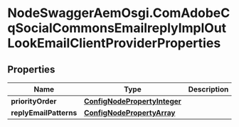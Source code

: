 # NodeSwaggerAemOsgi.ComAdobeCqSocialCommonsEmailreplyImplOutLookEmailClientProviderProperties

## Properties
Name | Type | Description | Notes
------------ | ------------- | ------------- | -------------
**priorityOrder** | [**ConfigNodePropertyInteger**](ConfigNodePropertyInteger.md) |  | [optional] 
**replyEmailPatterns** | [**ConfigNodePropertyArray**](ConfigNodePropertyArray.md) |  | [optional] 


